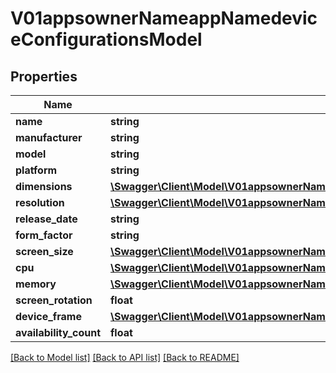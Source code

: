 # V01appsownerNameappNamedeviceConfigurationsModel

## Properties
Name | Type | Description | Notes
------------ | ------------- | ------------- | -------------
**name** | **string** |  | [optional] 
**manufacturer** | **string** |  | [optional] 
**model** | **string** |  | [optional] 
**platform** | **string** |  | [optional] 
**dimensions** | [**\Swagger\Client\Model\V01appsownerNameappNamedeviceConfigurationsModelDimensions**](V01appsownerNameappNamedeviceConfigurationsModelDimensions.md) |  | [optional] 
**resolution** | [**\Swagger\Client\Model\V01appsownerNameappNamedeviceConfigurationsModelResolution**](V01appsownerNameappNamedeviceConfigurationsModelResolution.md) |  | [optional] 
**release_date** | **string** |  | [optional] 
**form_factor** | **string** |  | [optional] 
**screen_size** | [**\Swagger\Client\Model\V01appsownerNameappNamedeviceConfigurationsModelScreenSize**](V01appsownerNameappNamedeviceConfigurationsModelScreenSize.md) |  | [optional] 
**cpu** | [**\Swagger\Client\Model\V01appsownerNameappNamedeviceConfigurationsModelCpu**](V01appsownerNameappNamedeviceConfigurationsModelCpu.md) |  | [optional] 
**memory** | [**\Swagger\Client\Model\V01appsownerNameappNamedeviceConfigurationsModelMemory**](V01appsownerNameappNamedeviceConfigurationsModelMemory.md) |  | [optional] 
**screen_rotation** | **float** |  | [optional] 
**device_frame** | [**\Swagger\Client\Model\V01appsownerNameappNamedeviceConfigurationsModelDeviceFrame**](V01appsownerNameappNamedeviceConfigurationsModelDeviceFrame.md) |  | [optional] 
**availability_count** | **float** |  | [optional] 

[[Back to Model list]](../README.md#documentation-for-models) [[Back to API list]](../README.md#documentation-for-api-endpoints) [[Back to README]](../README.md)


